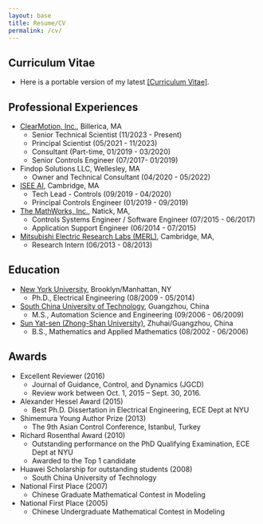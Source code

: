 ```yaml
---
layout: base
title: Resume/CV
permalink: /cv/
---
```


## Curriculum Vitae
- Here is a portable version of my latest <a href="{{site.url}}/yujiang_cv.pdf">[Curriculum Vitae]</a>.

## Professional Experiences
- [ClearMotion, Inc.](https://www.clearmotion.com), Billerica, MA
    - Senior Technical Scientist (11/2023 - Present)
    - Principal Scientist (05/2021 - 11/2023)
    - Consultant (Part-time, 01/2019 - 03/2020)
    - Senior Controls Engineer (07/2017- 01/2019)
- Findop Solutions LLC,  Wellesley, MA
    - Owner and Technical Consultant (04/2020 - 05/2022)
- [ISEE AI](https://www.isee.ai), Cambridge, MA
    - Tech Lead - Controls (09/2019 - 04/2020)
    - Principal Controls Engineer (01/2019 - 09/2019)
- [The MathWorks, Inc.](https://www.mathworks.com), Natick, MA,
    - Controls Systems Engineer / Software Engineer (07/2015 - 06/2017)
    - Application Support Engineer (06/2014 - 07/2015)
- [Mitsubishi Electric Research Labs (MERL)](https://www.merl.com), Cambridge, MA,
    - Research Intern (06/2013 - 08/2013)

## Education
- [New York University](https://www.nyu.edu), Brooklyn/Manhattan, NY
    - Ph.D., Electrical Engineering (08/2009 - 05/2014)
- [South China University of Technology](https://www.scut.edu.cn), Guangzhou, China
    - M.S., Automation Science and Engineering (09/2006 - 06/2009)
- [Sun Yat-sen (Zhong-Shan University)](https://www.sysu.edu.cn"), Zhuhai/Guangzhou, China
    - B.S., Mathematics and Applied Mathematics (08/2002 - 06/2006)

## Awards
* Excellent Reviewer (2016)
    * Journal of Guidance, Control, and Dynamics (JGCD)
    * Review work between Oct. 1, 2015 – Sept. 30, 2016.
* Alexander Hessel Award (2015)
    * Best Ph.D. Dissertation in Electrical Engineering, ECE Dept at NYU
* Shimemura Young Author Prize (2013)
    * The 9th Asian Control Conference, Istanbul, Turkey
* Richard Rosenthal Award (2010)
    * Outstanding performance on the PhD Qualifying Examination, ECE Dept at NYU
    * Awarded to the Top 1 candidate
* Huawei Scholarship for outstanding students (2008)
    * South China University of Technology
* National First Place (2007)
    * Chinese Graduate Mathematical Contest in Modeling
* National First Place (2005)
    * Chinese Undergraduate Mathematical Contest in Modeling